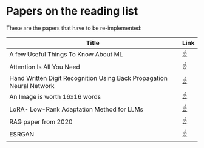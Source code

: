 # Papers on the reading list

These are the papers that have to be re-implemented:

| Title                                                                | Link                                                                                                                                                           |
| -------------------------------------------------------------------- | -------------------------------------------------------------------------------------------------------------------------------------------------------------- |
| A few Useful Things To Know About ML                                 | [☝](https://sites.astro.caltech.edu/~george/ay122/cacm12.pdf)                                                                                                 |
| Attention Is All You Need                                            | [☝](https://proceedings.neurips.cc/paper_files/paper/2017/file/3f5ee243547dee91fbd053c1c4a845aa-Paper.pdf)                                                    |
| Hand Written Digit Recognition Using Back Propagation Neural Network | [☝](https://proceedings.neurips.cc/paper/1989/file/53c3bce66e43be4f209556518c2fcb54-Paper.pdf)                                                                |
| An Image is worth 16x16 words                                        | [☝](https://openreview.net/pdf?id=YicbFdNTTy)                                                                                                                 |
| LoRA- Low-Rank Adaptation Method for LLMs                            | [☝](https://openreview.net/pdf?id=nZeVKeeFYf9)                                                                                                                |
| RAG paper from 2020                                                  | [☝](https://arxiv.org/pdf/2005.11401)                                                                                                                         |
| ESRGAN                                                               | [☝](https://openaccess.thecvf.com/content_ECCVW_2018/papers/11133/Wang_ESRGAN_Enhanced_Super-Resolution_Generative_Adversarial_Networks_ECCVW_2018_paper.pdf) |

